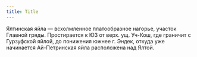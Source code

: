 ```yaml
---
title: Title
---
```


Ялтинская яйла — всхолмленное платообразное нагорье, участок Главной гряды.
Простирается к ЮЗ от верх. ущ. Уч-Кош, где граничит с Гурзуфской яйлой, до
понижения южнее г. Эндек, откуда уже начинается Ай-Петринская яйла расположена
над Ялтой.
